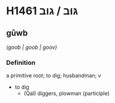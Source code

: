 # H1461 גּוּב / גוב

## gûwb

_(goob | ɡoob | ɡoov)_

### Definition

a primitive root; to dig; husbandman; v

- to dig
  - (Qal) diggers, plowman (participle)
